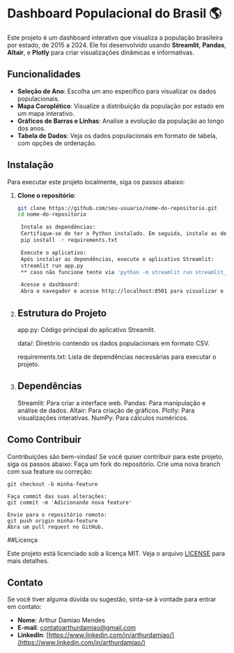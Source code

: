 # Dashboard Populacional do Brasil 🌎

Este projeto é um dashboard interativo que visualiza a população brasileira por estado, de 2015 a 2024. Ele foi desenvolvido usando **Streamlit**, **Pandas**, **Altair**, e **Plotly** para criar visualizações dinâmicas e informativas.

## Funcionalidades

- **Seleção de Ano**: Escolha um ano específico para visualizar os dados populacionais.
- **Mapa Coroplético**: Visualize a distribuição da população por estado em um mapa interativo.
- **Gráficos de Barras e Linhas**: Analise a evolução da população ao longo dos anos.
- **Tabela de Dados**: Veja os dados populacionais em formato de tabela, com opções de ordenação.

## Instalação

Para executar este projeto localmente, siga os passos abaixo:

1. **Clone o repositório**:
   ```bash
   git clone https://github.com/seu-usuario/nome-do-repositorio.git
   cd nome-do-repositorio

    Instale as dependências:
    Certifique-se de ter o Python instalado. Em seguida, instale as dependências usando o arquivo requirements.txt:
    pip install -r requirements.txt

    Execute o aplicativo:
    Após instalar as dependências, execute o aplicativo Streamlit:
    streamlit run app.py
    ** caso não funcione tente via 'python -m streamlit run streamlit_app.py' **

    Acesse o dashboard:
    Abra o navegador e acesse http://localhost:8501 para visualizar o dashboard.

2. ## Estrutura do Projeto

    app.py: Código principal do aplicativo Streamlit.

    data/: Diretório contendo os dados populacionais em formato CSV.

    requirements.txt: Lista de dependências necessárias para executar o projeto.

3. ## Dependências
    Streamlit: Para criar a interface web.
    Pandas: Para manipulação e análise de dados.
    Altair: Para criação de gráficos.
    Plotly: Para visualizações interativas.
    NumPy: Para cálculos numéricos.

## Como Contribuir

Contribuições são bem-vindas! Se você quiser contribuir para este projeto, siga os passos abaixo:
    Faça um fork do repositório.
    Crie uma nova branch com sua feature ou correção:

    git checkout -b minha-feature
    
    Faça commit das suas alterações:
    git commit -m 'Adicionando nova feature'
    
    Envie para o repositório remoto:
    git push origin minha-feature
    Abra um pull request no GitHub.

##Licença

Este projeto está licenciado sob a licença MIT. Veja o arquivo [LICENSE](https://github.com/DamiaoArth/DataScience/blob/main/LICENSE) para mais detalhes.

## Contato

Se você tiver alguma dúvida ou sugestão, sinta-se à vontade para entrar em contato:
- **Nome**: Arthur Damiao Mendes
- **E-mail**:  <a href = "mailto:contatoarthurdamiao@gmail.com">contatoarthurdamiao@gmail.com</a>
- **LinkedIn**: [https://www.linkedin.com/in/arthurdamiao/](https://www.linkedin.com/in/arthurdamiao/)
